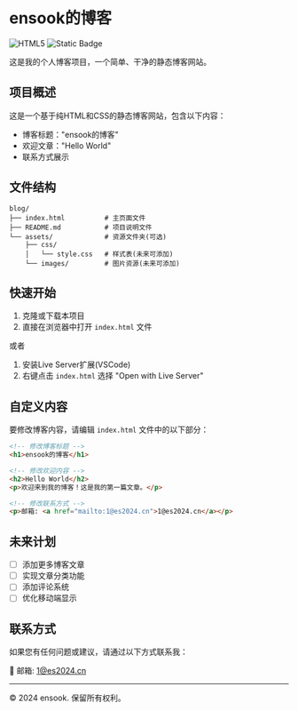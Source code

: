 # ensook的博客

![HTML5](https://img.shields.io/badge/HTML5-E34F26?style=for-the-badge&logo=html5&logoColor=white)
![Static Badge](https://img.shields.io/badge/Blog-Personal-blue)

这是我的个人博客项目，一个简单、干净的静态博客网站。

## 项目概述

这是一个基于纯HTML和CSS的静态博客网站，包含以下内容：
- 博客标题："ensook的博客"
- 欢迎文章："Hello World"
- 联系方式展示

## 文件结构

```
blog/
├── index.html          # 主页面文件
├── README.md           # 项目说明文件
└── assets/             # 资源文件夹(可选)
    ├── css/
    │   └── style.css   # 样式表(未来可添加)
    └── images/         # 图片资源(未来可添加)
```

## 快速开始

1. 克隆或下载本项目
2. 直接在浏览器中打开 `index.html` 文件

或者

1. 安装Live Server扩展(VSCode)
2. 右键点击 `index.html` 选择 "Open with Live Server"

## 自定义内容

要修改博客内容，请编辑 `index.html` 文件中的以下部分：

```html
<!-- 修改博客标题 -->
<h1>ensook的博客</h1>

<!-- 修改欢迎内容 -->
<h2>Hello World</h2>
<p>欢迎来到我的博客！这是我的第一篇文章。</p>

<!-- 修改联系方式 -->
<p>邮箱: <a href="mailto:1@es2024.cn">1@es2024.cn</a></p>
```

## 未来计划

- [ ] 添加更多博客文章
- [ ] 实现文章分类功能
- [ ] 添加评论系统
- [ ] 优化移动端显示

## 联系方式

如果您有任何问题或建议，请通过以下方式联系我：

📧 邮箱: [1@es2024.cn](mailto:1@es2024.cn)

---

© 2024 ensook. 保留所有权利。

